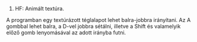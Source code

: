 1. HF: Animált textúra.

A programban egy textúrázott téglalapot lehet balra-jobbra irányítani.
Az A gombbal lehet balra, a D-vel jobbra sétálni, illetve a Shift és valamelyik előző gomb lenyomásával  az adott irányba futni.